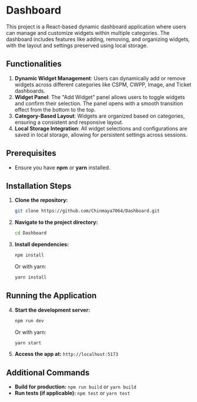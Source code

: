 # Dashboard

This project is a React-based dynamic dashboard application where users can manage and customize widgets within multiple categories. The dashboard includes features like adding, removing, and organizing widgets, with the layout and settings preserved using local storage.

## Functionalities

1. **Dynamic Widget Management**: Users can dynamically add or remove widgets across different categories like CSPM, CWPP, Image, and Ticket dashboards.
2. **Widget Panel**: The "Add Widget" panel allows users to toggle widgets and confirm their selection. The panel opens with a smooth transition effect from the bottom to the top.
3. **Category-Based Layout**: Widgets are organized based on categories, ensuring a consistent and responsive layout.
4. **Local Storage Integration**: All widget selections and configurations are saved in local storage, allowing for persistent settings across sessions.

## Prerequisites

- Ensure you have **npm** or **yarn** installed.

## Installation Steps

1. **Clone the repository:**
   ```bash
   git clone https://github.com/Chinmaya7064/Dashboard.git
   ```

2. **Navigate to the project directory:**
   ```bash
   cd Dashboard
   ```

3. **Install dependencies:**
   ```bash
   npm install
   ```
   Or with yarn:
   ```bash
   yarn install
   ```

## Running the Application

4. **Start the development server:**
   ```bash
   npm run dev
   ```
   Or with yarn:
   ```bash
   yarn start
   ```

5. **Access the app at:** `http://localhost:5173`

## Additional Commands

- **Build for production:** `npm run build` or `yarn build`
- **Run tests (if applicable):** `npm test` or `yarn test`

